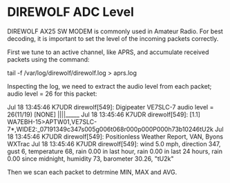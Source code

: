 # DIREWOLF ADC Level
DIREWOLF AX25 SW MODEM is commonly used in Amateur Radio. For best decoding, it is important to set the level of the incoming packets correctly.

First we tune to an active channel, like APRS, and accumulate received packets using the command:

tail -f /var/log/direwolf/direwolf.log > aprs.log

Inspecting the log, we need to extract the audio level from each packet; audio level = 26 for this packet:

Jul 18 13:45:46 K7UDR direwolf[549]: Digipeater VE7SLC-7 audio level = 26(11/19)   [NONE]   ||||_____
Jul 18 13:45:46 K7UDR direwolf[549]: [1.1] WA7EBH-15>APTW01,VE7SLC-7*,WIDE2:_07191349c347s005g006t068r000p000P000h73b10246tU2k
Jul 18 13:45:46 K7UDR direwolf[549]: Positionless Weather Report, VAN, Byons WXTrac
Jul 18 13:45:46 K7UDR direwolf[549]: wind 5.0 mph, direction 347, gust 6, temperature 68, rain 0.00 in last hour, rain 0.00 in last 24 hours, rain 0.00 since midnight, humidity 73, barometer 30.26, "tU2k"

Then we scan each packet to detrmine MIN, MAX and AVG.
